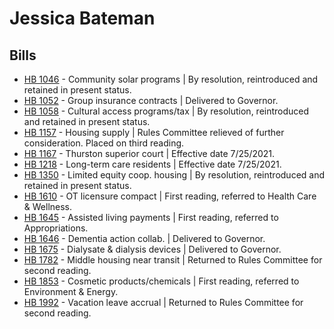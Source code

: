 # Jessica Bateman
## Bills
* [HB 1046](/bill/2021-22/hb/1046/) - Community solar programs | By resolution, reintroduced and retained in present status.
* [HB 1052](/bill/2021-22/hb/1052/) - Group insurance contracts | Delivered to Governor.
* [HB 1058](/bill/2021-22/hb/1058/) - Cultural access programs/tax | By resolution, reintroduced and retained in present status.
* [HB 1157](/bill/2021-22/hb/1157/) - Housing supply | Rules Committee relieved of further consideration.  Placed on third reading.
* [HB 1167](/bill/2021-22/hb/1167/) - Thurston superior court | Effective date 7/25/2021.
* [HB 1218](/bill/2021-22/hb/1218/) - Long-term care residents | Effective date 7/25/2021.
* [HB 1350](/bill/2021-22/hb/1350/) - Limited equity coop. housing | By resolution, reintroduced and retained in present status.
* [HB 1610](/bill/2021-22/hb/1610/) - OT licensure compact | First reading, referred to Health Care & Wellness.
* [HB 1645](/bill/2021-22/hb/1645/) - Assisted living payments | First reading, referred to Appropriations.
* [HB 1646](/bill/2021-22/hb/1646/) - Dementia action collab. | Delivered to Governor.
* [HB 1675](/bill/2021-22/hb/1675/) - Dialysate & dialysis devices | Delivered to Governor.
* [HB 1782](/bill/2021-22/hb/1782/) - Middle housing near transit | Returned to Rules Committee for second reading.
* [HB 1853](/bill/2021-22/hb/1853/) - Cosmetic products/chemicals | First reading, referred to Environment & Energy.
* [HB 1992](/bill/2021-22/hb/1992/) - Vacation leave accrual | Returned to Rules Committee for second reading.
